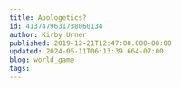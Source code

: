 ```yaml
---
title: Apologetics?
id: 4137479631738060134
author: Kirby Urner
published: 2019-12-21T12:47:00.000-08:00
updated: 2024-06-11T06:13:39.664-07:00
blog: world_game
tags: 
---
```


